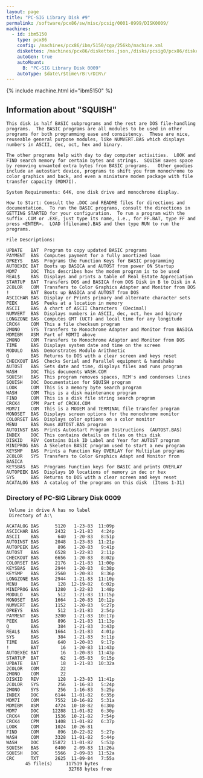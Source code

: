 ```yaml
---
layout: page
title: "PC-SIG Library Disk #9"
permalink: /software/pcx86/sw/misc/pcsig/0001-0999/DISK0009/
machines:
  - id: ibm5150
    type: pcx86
    config: /machines/pcx86/ibm/5150/cga/256kb/machine.xml
    diskettes: /machines/pcx86/diskettes.json,/disks/pcsig0/pcx86/diskettes.json
    autoGen: true
    autoMount:
      B: "PC-SIG Library Disk 0009"
    autoType: $date\r$time\rB:\rDIR\r
---
```


{% include machine.html id="ibm5150" %}

## Information about "SQUISH"

    This disk is half BASIC subprograms and the rest are DOS file-handling
    programs.  The BASIC programs are all modules to be used in other
    programs for both programming ease and consistency.  These are nice,
    reuseable general purpose modules, like NUMVERT.BAS which displays
    numbers in ASCII, dec, oct, hex and binary.
    
    The other programs help with day to day computer activities.  LOOK and
    FIND search memory for certain bytes and strings.  SQUISH saves space
    by removing unwanted extra bytes from BASIC programs.   Other goodies
    include an autostart device, programs to shift you from monochrome to
    color graphics and back, and even a miniature modem package with file
    transfer capacity (MDM7I).
    
    System Requirements: 64K, one disk drive and monochrome display.
    
    How to Start: Consult the .DOC and README files for directions and
    documentation.  To run the BASIC programs, consult the directions in
    GETTING STARTED for your configuration.  To run a program with the
    suffix .COM or .EXE, just type its name, i.e., for FF.BAT, type FF and
    press <ENTER>.  LOAD (filename).BAS and then type RUN to run the
    programs.
    
    File Descriptions:
    
    UPDATE   BAT  Program to copy updated BASIC programs
    PAYMENT  BAS  Computes payment for a fully amortized loan
    OPKEYS   BAS  Programs the Function Keys for BASIC programming
    AUTOEXEC BAT  Boots up BASICA and AUTOST from power ON Startup
    MDM7     DOC  This describes how the modem program is to be used
    REAL$    BAS  Displays and prints a table of Real Estate Appreciation
    STARTUP  BAT  Transfers DOS and BASICA from DOS Disk in B to Disk in A
    2COLOR   COM  Transfers to Color Graphics Adapter and Monitor from DOS
    !        BAT  Boots up BASICA and AUTOST from DOS
    ASCICHAR BAS  Display or Prints primary and alternate character sets
    PEEK     BAS  Peeks at a location in memory
    ASCII    BAS  A chart of ASCII Characters  (Decimal)
    NUMVERT  BAS  Displays numbers in ASCII, dec, oct, hex and binary
    LONGZONE BAS  Computes GMT (UCT) and local time for any longitude
    CRCK4    COM  This a file checksum program
    2MONO    SYS  Transfers to Monochrome Adapter and Monitor from BASICA
    MDMIBM   ASM  Part of MDM7I above
    2MONO    COM  Transfers to Monochrome Adaptor and Monitor from DOS
    TIME     BAS  Displays system date and time on the screen
    MODULO   BAS  Demonstrates Modulo Arithmetic
    Q        BAS  Returns to DOS with a clear screen and keys reset
    CHECKOUT BAS  Checks Serial and Parallel equipment & handshake
    AUTOST   BAS  Sets date and time, displays files and runs program
    WASH     DOC  This documents WASH.COM
    SQUISH   BAS  This program removes spaces, REM's and condenses lines
    SQUISH   DOC  Documentation for SQUISH program
    LOOK     COM  This is a memory byte search program
    WASH     COM  This is a disk maintenance program
    FIND     COM  This is a disk file string search program
    CRCK4    CPM  Part of CRCK4.COM
    MDM7I    COM  This is a MODEM and TERMINAL file transfer program
    MONOSET  BAS  Displays screen options for the monochrome monitor
    COLORSET BAS  Displays color options on a color monitor
    MENU     BAS  Runs AUTOST.BAS program
    AUTOINST BAS  Prints Autostart Program Instructions  (AUTOST.BAS)
    INDEX    DOC  This contains details on files on this disk
    DISKID   REV  Contains Disk ID Label and Year for AUTOST program
    MINIPROG BAS  A Skeleton BASIC program used to start a new program
    KEYSMP   BAS  Prints a Function Key OVERLAY for Multiplan programs
    2COLOR   SYS  Transfers to Color Graphics Adapt and Monitor from BASICA
    KEYSBAS  BAS  Programs Function keys for BASIC and prints OVERLAY
    AUTOPEEK BAS  Displays 10 locations of memory in dec or hex
    SYS      BAS  Returns to DOS with a clear screen and keys reset
    ACATALOG BAS  A catalog of the programs on this disk  (Items 1-31)

### Directory of PC-SIG Library Disk 0009

     Volume in drive A has no label
     Directory of A:\

    ACATALOG BAS      5120   1-23-83  11:09p
    ASCICHAR BAS      2432   1-21-83   4:24p
    ASCII    BAS       640   1-20-83   8:51p
    AUTOINST BAS      2048   1-23-83  11:21p
    AUTOPEEK BAS       896   1-20-83   9:41p
    AUTOST   BAS      6528   1-22-83   2:11p
    CHECKOUT BAS      6656   1-20-83   8:02p
    COLORSET BAS      2176   1-21-83  11:00p
    KEYSBAS  BAS      2944   1-20-83   8:38p
    KEYSMP   BAS      2560   1-20-83   8:36p
    LONGZONE BAS      2944   1-21-83  11:10p
    MENU     BAS       128  12-19-82   6:02p
    MINIPROG BAS      1280   1-22-83   1:48p
    MODULO   BAS       512   1-21-83  11:15p
    MONOSET  BAS      1664   1-20-83  10:12p
    NUMVERT  BAS      1152   1-20-83   9:27p
    OPKEYS   BAS       512   1-21-83   2:54p
    PAYMENT  BAS      3200   1-21-83  10:17p
    PEEK     BAS       896   1-21-83  11:13p
    Q        BAS       384   1-21-83   3:43p
    REAL$    BAS      1664   1-21-83   4:01p
    SYS      BAS       384   1-21-83   3:11p
    TIME     BAS       640   1-20-83   9:17p
    !        BAT        16   1-20-83  11:43p
    AUTOEXEC BAT        16   1-20-83  11:43p
    STARTUP  BAT        62   1-05-83   9:15p
    UPDATE   BAT        18   1-21-83  10:32a
    2COLOR   COM        22
    2MONO    COM        22
    DISKID   REV       128   1-23-83  11:41p
    2COLOR   SYS       256   1-16-83   5:24p
    2MONO    SYS       256   1-16-83   5:25p
    INDEX    DOC      6144  11-01-82   6:35p
    MDM7I    COM      7552  10-16-82   5:31a
    MDMIBM   ASM      4724  10-18-82   6:30p
    MDM7     DOC     12288  11-01-82   6:30p
    CRCK4    COM      1536  10-21-82   7:54p
    CRCK4    CPM      1408  11-01-82   6:37p
    LOOK     COM      1024  10-26-81
    FIND     COM       896  10-22-82   5:27p
    WASH     COM      3328  11-01-82   5:44p
    WASH     DOC     15872  11-01-82   5:53p
    SQUISH   BAS      6400   2-09-83  11:26a
    SQUISH   DOC      5566   2-09-83  11:52a
    CRC      TXT      2625  11-09-84   7:55a
           45 file(s)     117519 bytes
                           32768 bytes free
